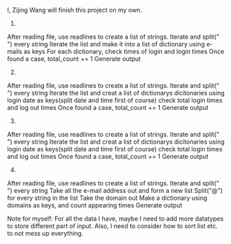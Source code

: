 I, Zijing Wang will finish this project on my own.

1. 
After reading file, use readlines to create a list of strings.
Iterate and split(" ") every string
Iterate the list and make it into a list of dictionary using e-mails as keys
For each dictionary, check times of login and login times
Once found a case, total_count += 1
Generate output

2.
After reading file, use readlines to create a list of strings.
Iterate and split(" ") every string
Iterate the list and creat a list of dictionarys dicitonaries using login date as keys(split date and time first of course)
check total login times and log out times
Once found a case, total_count += 1
Generate output

3.
After reading file, use readlines to create a list of strings.
Iterate and split(" ") every string
Iterate the list and creat a list of dictionarys dicitonaries using login date as keys(split date and time first of course)
check total login times and log out times
Once found a case, total_count += 1
Generate output

4.
After reading file, use readlines to create a list of strings.
Iterate and split(" ") every string
Take all the e-mail address out and form a new list
Split("@") for every string in the list
Take the domain out
Make a dictionary using domains as keys, and count appearing times
Generate output

Note for myself:
For all the data I have, maybe I need to add more datatypes to store different part of input.
Also, I need to consider how to sort list etc. to not mess up everything.
